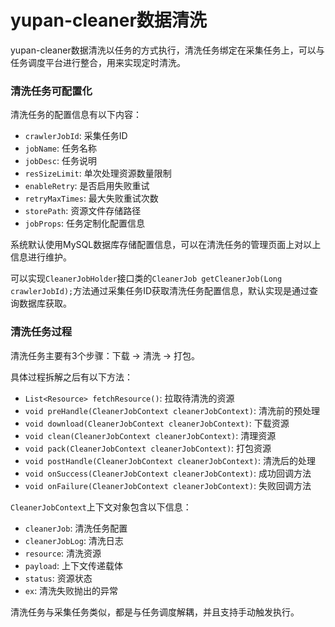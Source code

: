 # yupan-cleaner数据清洗

yupan-cleaner数据清洗以任务的方式执行，清洗任务绑定在采集任务上，可以与任务调度平台进行整合，用来实现定时清洗。

### 清洗任务可配置化

清洗任务的配置信息有以下内容：

- `crawlerJobId`: 采集任务ID
- `jobName`: 任务名称
- `jobDesc`: 任务说明
- `resSizeLimit`: 单次处理资源数量限制
- `enableRetry`: 是否启用失败重试
- `retryMaxTimes`: 最大失败重试次数
- `storePath`: 资源文件存储路径
- `jobProps`: 任务定制化配置信息

系统默认使用MySQL数据库存储配置信息，可以在清洗任务的管理页面上对以上信息进行维护。

可以实现`CleanerJobHolder`接口类的`CleanerJob getCleanerJob(Long crawlerJobId);`方法通过采集任务ID获取清洗任务配置信息，默认实现是通过查询数据库获取。

### 清洗任务过程

清洗任务主要有3个步骤：下载 -> 清洗 -> 打包。

具体过程拆解之后有以下方法：
- `List<Resource> fetchResource()`: 拉取待清洗的资源
- `void preHandle(CleanerJobContext cleanerJobContext)`: 清洗前的预处理
- `void download(CleanerJobContext cleanerJobContext)`: 下载资源
- `void clean(CleanerJobContext cleanerJobContext)`: 清理资源
- `void pack(CleanerJobContext cleanerJobContext)`: 打包资源
- `void postHandle(CleanerJobContext cleanerJobContext)`: 清洗后的处理
- `void onSuccess(CleanerJobContext cleanerJobContext)`: 成功回调方法
- `void onFailure(CleanerJobContext cleanerJobContext)`: 失败回调方法

`CleanerJobContext`上下文对象包含以下信息：
- `cleanerJob`: 清洗任务配置
- `cleanerJobLog`: 清洗日志
- `resource`: 清洗资源
- `payload`: 上下文传递载体
- `status`: 资源状态
- `ex`: 清洗失败抛出的异常

清洗任务与采集任务类似，都是与任务调度解耦，并且支持手动触发执行。